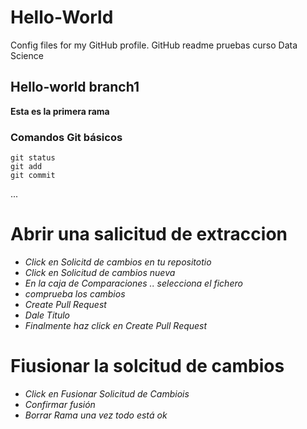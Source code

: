 # Hello-World
Config files for my GitHub profile.
GitHub readme pruebas curso Data Science
## Hello-world branch1
**Esta es la primera rama**
### Comandos Git básicos
```
git status
git add
git commit
```
...
# Abrir una salicitud de extraccion
* *Click en Solicitd de cambios en tu repositotio*
* *Click en Solicitud de cambios nueva*
* *En la caja  de Comparaciones .. selecciona el fichero*
* *comprueba los cambios*
* *Create Pull Request*
* *Dale Titulo*
* *Finalmente haz click en Create Pull Request*
# Fiusionar la solcitud de cambios
* *Click en Fusionar Solicitud de Cambiois*
* *Confirmar fusión*
* *Borrar Rama una vez todo está ok*
